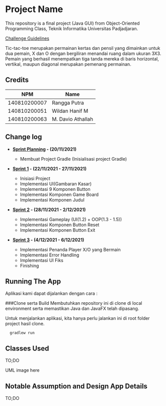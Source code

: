 # Project Name

This repository is a final project (Java GUI) from Object-Oriented Programming Class, Teknik Informatika Universitas Padjadjaran. 

[Challenge Guidelines](challenge-guideline.md)


Tic-tac-toe merupakan permainan kertas dan pensil yang dimainkan untuk dua pemain, X dan O dengan bergiliran menandai ruang dalam ukuran 3X3. Pemain yang berhasil menempatkan tiga tanda mereka di baris horizontal, vertikal, maupun diagonal merupakan pemenang permainan.
## Credits
| NPM           | Name        |
| ------------- |-------------|
| 140810200007  | Rangga Putra    |
| 140810200051  | Wildan Hanif M    |
| 140810200063  | M. Davio Athallah |

## Change log
- **[Sprint Planning](changelog/sprint-planning.md) - (20/11/2021)** 
   -  Membuat Project Gradle (Inisialisasi project Gradle)

- **[Sprint 1](changelog/sprint-1.md) - (22/11/2021 - 27/11/2021)** 
   - Inisiasi Project
   - Implementasi UI(Gambaran Kasar)
   - Implementasi 9 Komponen Button
   - Implementasi Komponen Game Board
   - Implementasi Komponen Judul

- **[Sprint 2](changelog/sprint-2.md) - (28/11/2021 - 2/12/2021)** 
   - Implementasi Gameplay (UI(1.2) + OOP(1.3 - 1.5))
   - Implementasi Komponen Button Reset
   - Implementasi Komponen Button Exit
   
   
- **[Sprint 3](changelog/sprint-3.md) - (4/12/2021 - 6/12/2021)** 
   - Implementasi Penanda Player X/O yang Bermain
   - Implementasi Error Handling
   - Implementasi UI Fiks
   - Finishing

## Running The App

Aplikasi kami dapat dijalankan dengan cara :

###Clone serta Build
Membutuhkan repository ini di clone di local environment serta memastikan Java dan JavaFX telah dipasang.

Untuk menjalankan aplikasi, kita hanya perlu jalankan ini di root folder project hasil clone.

      gradlew run


## Classes Used

TO;DO

UML image here

## Notable Assumption and Design App Details

TO;DO
